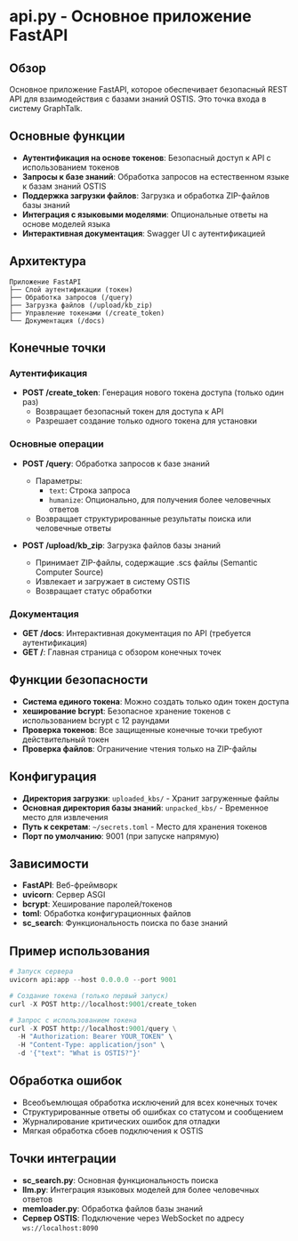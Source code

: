 # api.py - Основное приложение FastAPI

## Обзор
Основное приложение FastAPI, которое обеспечивает безопасный REST API для взаимодействия с базами знаний OSTIS. Это точка входа в систему GraphTalk.

## Основные функции
- **Аутентификация на основе токенов**: Безопасный доступ к API с использованием токенов
- **Запросы к базе знаний**: Обработка запросов на естественном языке к базам знаний OSTIS
- **Поддержка загрузки файлов**: Загрузка и обработка ZIP-файлов базы знаний
- **Интеграция с языковыми моделями**: Опциональные ответы на основе моделей языка
- **Интерактивная документация**: Swagger UI с аутентификацией

## Архитектура
```
Приложение FastAPI
├── Слой аутентификации (токен)
├── Обработка запросов (/query)
├── Загрузка файлов (/upload/kb_zip)
├── Управление токенами (/create_token)
└── Документация (/docs)
```

## Конечные точки

### Аутентификация
- **POST /create_token**: Генерация нового токена доступа (только один раз)
  - Возвращает безопасный токен для доступа к API
  - Разрешает создание только одного токена для установки

### Основные операции
- **POST /query**: Обработка запросов к базе знаний
  - Параметры:
    - `text`: Строка запроса
    - `humanize`: Опционально, для получения более человечных ответов
  - Возвращает структурированные результаты поиска или человечные ответы

- **POST /upload/kb_zip**: Загрузка файлов базы знаний
  - Принимает ZIP-файлы, содержащие .scs файлы (Semantic Computer Source)
  - Извлекает и загружает в систему OSTIS
  - Возвращает статус обработки

### Документация
- **GET /docs**: Интерактивная документация по API (требуется аутентификация)
- **GET /**: Главная страница с обзором конечных точек

## Функции безопасности
- **Система единого токена**: Можно создать только один токен доступа
- **хеширование bcrypt**: Безопасное хранение токенов с использованием bcrypt с 12 раундами
- **Проверка токенов**: Все защищенные конечные точки требуют действительный токен
- **Проверка файлов**: Ограничение чтения только на ZIP-файлы

## Конфигурация
- **Директория загрузки**: `uploaded_kbs/` - Хранит загруженные файлы
- **Основная директория базы знаний**: `unpacked_kbs/` - Временное место для извлечения
- **Путь к секретам**: `~/secrets.toml` - Место для хранения токенов
- **Порт по умолчанию**: 9001 (при запуске напрямую)

## Зависимости
- **FastAPI**: Веб-фреймворк
- **uvicorn**: Сервер ASGI
- **bcrypt**: Хеширование паролей/токенов
- **toml**: Обработка конфигурационных файлов
- **sc_search**: Функциональность поиска по базе знаний

## Пример использования
```python
# Запуск сервера
uvicorn api:app --host 0.0.0.0 --port 9001

# Создание токена (только первый запуск)
curl -X POST http://localhost:9001/create_token

# Запрос с использованием токена
curl -X POST http://localhost:9001/query \
  -H "Authorization: Bearer YOUR_TOKEN" \
  -H "Content-Type: application/json" \
  -d '{"text": "What is OSTIS?"}'
```

## Обработка ошибок
- Всеобъемлющая обработка исключений для всех конечных точек
- Структурированные ответы об ошибках со статусом и сообщением
- Журналирование критических ошибок для отладки
- Мягкая обработка сбоев подключения к OSTIS

## Точки интеграции
- **sc_search.py**: Основная функциональность поиска
- **llm.py**: Интеграция языковых моделей для более человечных ответов
- **memloader.py**: Обработка файлов базы знаний
- **Сервер OSTIS**: Подключение через WebSocket по адресу `ws://localhost:8090`
